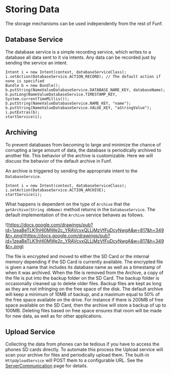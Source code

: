 # Storing Data #

The storage mechanisms can be used independently from the rest of Funf.

## Database Service ##
The database service is a simple recording service, which writes to a database all data sent to it via intents.
Any data can be recorded just by sending the service an intent.

```
Intent i = new Intent(context, databaseServiceClass);
i.setAction(DatabaseService.ACTION_RECORD); // The default action if none is specified
Bundle b = new Bundle();
b.putString(NameValueDatabaseService.DATABASE_NAME_KEY, databaseName);
b.putLong(NameValueDatabaseService.TIMESTAMP_KEY, System.currentTimeMillis());
b.putString(NameValueDatabaseService.NAME_KEY, "name");
b.putString(NameValueDatabaseService.VALUE_KEY, "aStringValue");
i.putExtras(b);
startService(i);
```

## Archiving ##
To prevent databases from becoming to large and minimize the chance of corrupting a large amount of data, the database is periodically archived to another file.  This behavior of the archive is customizable.  Here we will discuss the behavior of the default archive in Funf.

An archive is triggered by sending the appropriate intent to the ` DatabaseService `.
```
Intent i = new Intent(context, databaseServiceClass);
i.setAction(DatabaseService.ACTION_ARCHIVE); 
startService(i);
```

What happens is dependent on the type of ` Archive ` that the ` getArchive(String dbName) ` method returns in the ` DatabaseService `.
The default implementation of the ` Archive ` service behaves as follows.

![https://docs.google.com/drawings/pub?id=1zeaBeTLK1hHl0MWe2c_YRAVcvxQLLjMzVfFuDcyNwgA&w=817&h=349&t=.png](https://docs.google.com/drawings/pub?id=1zeaBeTLK1hHl0MWe2c_YRAVcvxQLLjMzVfFuDcyNwgA&w=817&h=349&t=.png)

The file is encrypted and moved to either the SD Card or the internal memory depending if the SD Card is currently available.
The encrypted file is given a name that includes its database name as well as a timestamp of when it was archived.
When the file is removed from the Archive, a copy of the file is put into the backup folder on the SD Card.
The backup folder is occasionally cleaned up to delete older files.
Backup files are kept as long as they are not infringing on the free space of the disk.
The default archive will keep a minimum of 10MB of backup, and a maximum equal to 50% of the free space available on the drive.
For instance if there is 200MB of free space available on the SD Card, then the archive will store a backup of up to 100MB.  Deleting files based on free space ensures that room will be made for new data, as well as for other applications.

## Upload Service ##
Collecting the data from phones can be tedious if you have to access the phones SD cards directly.  To automate this process the Upload service will scan your archive for files and periodically upload them.  The built-in ` HttpUploadService ` will POST them to a configurable URL.
See the [ServerCommunication](ServerCommunication.md) page for details.